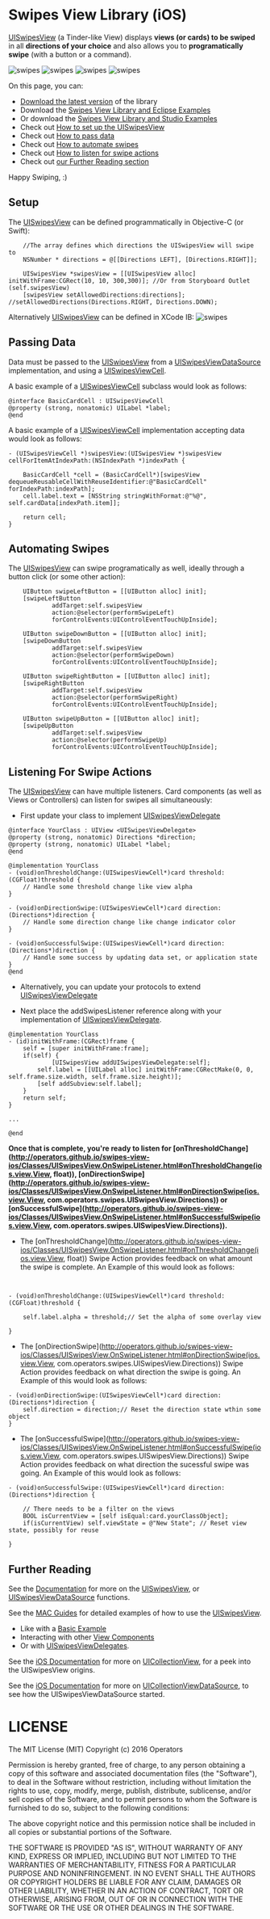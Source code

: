 # Swipes View Library (iOS)
[UISwipesView](http://operators.github.io/swipes-view-ios/Classes/UISwipesView.html) (a Tinder-like View) displays **views (or cards) to be swiped** in all **directions of your choice** and also allows you to **programatically swipe** (with a button or a command).

![swipes](https://raw.githubusercontent.com/Operators/swipes-view-ios/master/d2ucKOT49Hchristopher03162016012902.gif "UISwipesView") ![swipes](https://raw.githubusercontent.com/Operators/swipes-view-ios/master/d2ucKOT49Hchristopher03162016013504.gif "UISwipesView") ![swipes](https://raw.githubusercontent.com/Operators/swipes-view-ios/master/d2ucKOT49Hchristopher03212016160353.gif "UISwipesView") ![swipes](https://raw.githubusercontent.com/Operators/swipes-view-ios/master/d2ucKOT49Hchristopher03212016160804.gif "UISwipesView")

On this page, you can:
* [Download the latest version](https://github.com/Operators/swipes-view-ios/files/183224/Swipes.zip) of the library
* Download the [Swipes View Library and Eclipse Examples](https://github.com/Operators/swipes-view-ios/files/183225/SwipesEclipseExamples.zip)
* Or download the [Swipes View Library and Studio Examples](https://github.com/Operators/swipes-view-ios/files/183223/SwipesStudioExamples.zip)
* Check out [How to set up the UISwipesView](https://github.com/Operators/swipes-view-ios#setup)
* Check out [How to pass data](https://github.com/Operators/swipes-view-ios#passing-data)
* Check out [How to automate swipes](https://github.com/Operators/swipes-view-ios#automating-swipes)
* Check out [How to listen for swipe actions](https://github.com/Operators/swipes-view-ios#listening-for-swipe-actions)
* Check out [our Further Reading section](https://github.com/Operators/swipes-view-ios#further-reading)

Happy Swiping, :)

Setup
-----

The [UISwipesView](http://operators.github.io/swipes-view-ios/Classes/UISwipesView.html) can be defined programmatically in Objective-C (or Swift):
```    
    //The array defines which directions the UISwipesView will swipe to
    NSNumber * directions = @[[Directions LEFT], [Directions.RIGHT]];
    
    UISwipesView *swipesView = [[UISwipesView alloc] initWithFrame:CGRect(10, 10, 300,300)]; //Or from Storyboard Outlet (self.swipesView)
	[swipesView setAllowedDirections:directions]; //setAllowedDirections(Directions.RIGHT, Directions.DOWN);
```
    
Alternatively [UISwipesView](http://operators.github.io/swipes-view-ios/Classes/UISwipesView.html) can be defined in XCode IB:
![swipes](https://raw.githubusercontent.com/Operators/swipes-view-ios/master/d2ucKOT49Hchristopher03162016012902.gif "UISwipesView")
   
Passing Data
---------------

Data must be passed to the [UISwipesView](http://operators.github.io/swipes-view-ios/Classes/UISwipesView.html) from a [UISwipesViewDataSource](http://operators.github.io/swipes-view-ios/Classes/SwipesAdapter.html) implementation, and using a [UISwipesViewCell](http://operators.github.io/swipes-view-ios/Classes/SwipesAdapter.html).

A basic example of a [UISwipesViewCell](http://operators.github.io/swipes-view-ios/Classes/SwipesAdapter.html) subclass would look as follows:
```	
@interface BasicCardCell : UISwipesViewCell
@property (strong, nonatomic) UILabel *label;
@end

```

A basic example of a [UISwipesViewCell](http://operators.github.io/swipes-view-ios/Classes/SwipesAdapter.html) implementation accepting data would look as follows:
```	
- (UISwipesViewCell *)swipesView:(UISwipesView *)swipesView cellForItemAtIndexPath:(NSIndexPath *)indexPath {
    
    BasicCardCell *cell = (BasicCardCell*)[swipesView dequeueReusableCellWithReuseIdentifier:@"BasicCardCell" forIndexPath:indexPath];
    cell.label.text = [NSString stringWithFormat:@"%@", self.cardData[indexPath.item]];
    
    return cell;
}

```

Automating Swipes
---------------

The [UISwipesView](http://operators.github.io/swipes-view-ios/Classes/UISwipesView.html) can swipe programatically as well, ideally through a button click (or some other action):
```
	UIButton swipeLeftButton = [[UIButton alloc] init];
    [swipeLeftButton 
    		addTarget:self.swipesView 
    		action:@selector(performSwipeLeft) 
    		forControlEvents:UIControlEventTouchUpInside];
    		
	UIButton swipeDownButton = [[UIButton alloc] init];
    [swipeDownButton 
    		addTarget:self.swipesView 
    		action:@selector(performSwipeDown) 
    		forControlEvents:UIControlEventTouchUpInside];
    		
	UIButton swipeRightButton = [[UIButton alloc] init];
    [swipeRightButton 
    		addTarget:self.swipesView 
    		action:@selector(performSwipeRight) 
    		forControlEvents:UIControlEventTouchUpInside];
    		
	UIButton swipeUpButton = [[UIButton alloc] init];
    [swipeUpButton 
    		addTarget:self.swipesView 
    		action:@selector(performSwipeUp) 
    		forControlEvents:UIControlEventTouchUpInside];
```	
        
Listening For Swipe Actions
---------------

The [UISwipesView](http://operators.github.io/swipes-view-ios/Classes/UISwipesView.html) can have multiple listeners. Card components (as well as Views or Controllers) can listen for swipes all simultaneously:
	
* First update your class to implement [UISwipesViewDelegate](http://operators.github.io/swipes-view-ios/Classes/UISwipesView.OnSwipeListener.html)
```
@interface YourClass : UIView <UISwipesViewDelegate>
@property (strong, nonatomic) Directions *direction;
@property (strong, nonatomic) UILabel *label;
@end

@implementation YourClass
- (void)onThresholdChange:(UISwipesViewCell*)card threshold:(CGFloat)threshold {
	// Handle some threshold change like view alpha
}

- (void)onDirectionSwipe:(UISwipesViewCell*)card direction:(Directions*)direction {
	// Handle some direction change like change indicator color
}

- (void)onSuccessfulSwipe:(UISwipesViewCell*)card direction:(Directions*)direction {
	// Handle some success by updating data set, or application state
}
@end
```
* Alternatively, you can update your protocols to extend [UISwipesViewDelegate](http://operators.github.io/swipes-view-ios/Classes/UISwipesView.OnSwipeListener.html)
	
* Next place the addSwipesListener reference along with your implementation of [UISwipesViewDelegate](http://operators.github.io/swipes-view-ios/Classes/UISwipesView.OnSwipeListener.html).
```
@implementation YourClass
- (id)initWithFrame:(CGRect)frame {
    self = [super initWithFrame:frame];
    if(self) {
    		[UISwipesView addUISwipesViewDelegate:self];
        self.label = [[UILabel alloc] initWithFrame:CGRectMake(0, 0, self.frame.size.width, self.frame.size.height)];
        [self addSubview:self.label];
    }
    return self;
}

...

@end
```


**Once that is complete, you're ready to listen for [onThresholdChange](http://operators.github.io/swipes-view-ios/Classes/UISwipesView.OnSwipeListener.html#onThresholdChange(ios.view.View, float)), [onDirectionSwipe](http://operators.github.io/swipes-view-ios/Classes/UISwipesView.OnSwipeListener.html#onDirectionSwipe(ios.view.View, com.operators.swipes.UISwipesView.Directions)) or [onSuccessfulSwipe](http://operators.github.io/swipes-view-ios/Classes/UISwipesView.OnSwipeListener.html#onSuccessfulSwipe(ios.view.View, com.operators.swipes.UISwipesView.Directions)).**

* The [onThresholdChange](http://operators.github.io/swipes-view-ios/Classes/UISwipesView.OnSwipeListener.html#onThresholdChange(ios.view.View, float)) Swipe Action provides feedback on what amount the swipe is complete. An Example of this would look as follows:
```


- (void)onThresholdChange:(UISwipesViewCell*)card threshold:(CGFloat)threshold {
    
    self.label.alpha = threshold;// Set the alpha of some overlay view
    
}
```
* The [onDirectionSwipe](http://operators.github.io/swipes-view-ios/Classes/UISwipesView.OnSwipeListener.html#onDirectionSwipe(ios.view.View, com.operators.swipes.UISwipesView.Directions)) Swipe Action provides feedback on what direction the swipe is going. An Example of this would look as follows:
```
- (void)onDirectionSwipe:(UISwipesViewCell*)card direction:(Directions*)direction {
    self.direction = direction;// Reset the direction state wthin some object
}
```
* The [onSuccessfulSwipe](http://operators.github.io/swipes-view-ios/Classes/UISwipesView.OnSwipeListener.html#onSuccessfulSwipe(ios.view.View, com.operators.swipes.UISwipesView.Directions)) Swipe Action provides feedback on what direction the sucessful swipe was going. An Example of this would look as follows:
```
- (void)onSuccessfulSwipe:(UISwipesViewCell*)card direction:(Directions*)direction {
    
	// There needs to be a filter on the views
	BOOL isCurrentView = [self isEqual:card.yourClassObject];
    if(isCurrentView) self.viewState = @"New State"; // Reset view state, possibly for reuse
	
}
```

Further Reading
---------------

See the [Documentation](http://operators.github.io/swipes-view-ios) for more on the [UISwipesView](http://operators.github.io/swipes-view-ios/Classes/UISwipesView.html), or [UISwipesViewDataSource](http://operators.github.io/swipes-view-ios/Protocols/UISwipesViewDataSource.html) functions.

See the [MAC Guides](#) for detailed examples of how to use the [UISwipesView](http://operators.github.io/swipes-view-ios/Classes/UISwipesView.html).
* Like with a [Basic Example](#)
* Interacting with other [View Components](#)
* Or with [UISwipesViewDelegates](#).

See the [iOS Documentation](https://developer.apple.com/library/ios/documentation/UIKit/Reference/UICollectionView_class/) for more on [UICollectionView](https://github.com/Microsoft/WinObjC/blob/master/Frameworks/UIKit/UICollectionView.mm), for a peek into the UISwipesView origins.

See the [iOS Documentation](https://developer.apple.com/library/ios/documentation/UIKit/Reference/UICollectionViewDataSource_protocol/) for more on [UICollectionViewDataSource](https://github.com/Microsoft/WinObjC/blob/343f28478265d455489ae107fb9542a01bc15103/include/UIKit/UICollectionViewDataSource.h), to see how the UISwipesViewDataSource started.

	
LICENSE
===============
The MIT License (MIT)
Copyright (c) 2016 Operators

Permission is hereby granted, free of charge, to any person obtaining a copy
of this software and associated documentation files (the "Software"), to deal
in the Software without restriction, including without limitation the rights
to use, copy, modify, merge, publish, distribute, sublicense, and/or sell
copies of the Software, and to permit persons to whom the Software is
furnished to do so, subject to the following conditions:

The above copyright notice and this permission notice shall be included in all
copies or substantial portions of the Software.

THE SOFTWARE IS PROVIDED "AS IS", WITHOUT WARRANTY OF ANY KIND, EXPRESS OR
IMPLIED, INCLUDING BUT NOT LIMITED TO THE WARRANTIES OF MERCHANTABILITY,
FITNESS FOR A PARTICULAR PURPOSE AND NONINFRINGEMENT. IN NO EVENT SHALL THE
AUTHORS OR COPYRIGHT HOLDERS BE LIABLE FOR ANY CLAIM, DAMAGES OR OTHER
LIABILITY, WHETHER IN AN ACTION OF CONTRACT, TORT OR OTHERWISE, ARISING FROM,
OUT OF OR IN CONNECTION WITH THE SOFTWARE OR THE USE OR OTHER DEALINGS IN THE
SOFTWARE.
